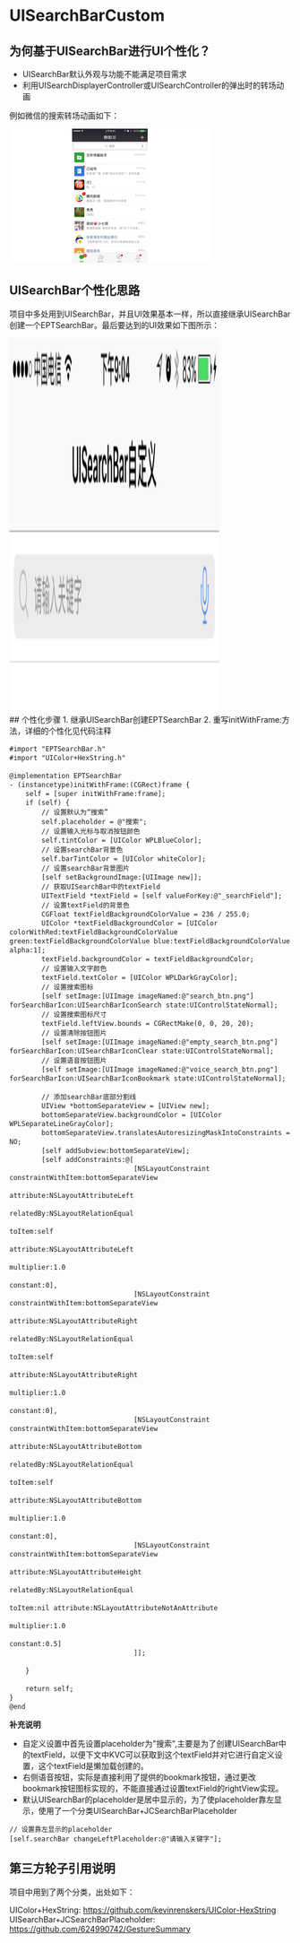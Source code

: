 # UISearchBarCustom
## 为何基于UISearchBar进行UI个性化？
- UISearchBar默认外观与功能不能满足项目需求
- 利用UISearchDisplayerController或UISearchController的弹出时的转场动画

例如微信的搜索转场动画如下：

![UISearchBar转场动画](https://github.com/RogerHXJ/UISearchBarCustom/blob/master/图片/UISearchBar转场动画.gif)

## UISearchBar个性化思路
项目中多处用到UISearchBar，并且UI效果基本一样，所以直接继承UISearchBar创建一个EPTSearchBar。最后要达到的UI效果如下图所示：

<div align=left><img width="375" height="667" src="https://github.com/RogerHXJ/UISearchBarCustom/blob/master/图片/UISearchBar自定义效果图.PNG"/></div>
## 个性化步骤
1. 继承UISearchBar创建EPTSearchBar
2. 重写initWithFrame:方法，详细的个性化见代码注释

```objc
#import "EPTSearchBar.h"
#import "UIColor+HexString.h"

@implementation EPTSearchBar
- (instancetype)initWithFrame:(CGRect)frame {
    self = [super initWithFrame:frame];
    if (self) {
        // 设置默认为“搜索”
        self.placeholder = @"搜索";
        // 设置输入光标与取消按钮颜色
        self.tintColor = [UIColor WPLBlueColor];
        // 设置searchBar背景色
        self.barTintColor = [UIColor whiteColor];
        // 设置searchBar背景图片
        [self setBackgroundImage:[UIImage new]];
        // 获取UISearchBar中的textField
        UITextField *textField = [self valueForKey:@"_searchField"];
        // 设置textField的背景色
        CGFloat textFieldBackgroundColorValue = 236 / 255.0;
        UIColor *textFieldBackgroundColor = [UIColor colorWithRed:textFieldBackgroundColorValue green:textFieldBackgroundColorValue blue:textFieldBackgroundColorValue alpha:1];
        textField.backgroundColor = textFieldBackgroundColor;
        // 设置输入文字颜色
        textField.textColor = [UIColor WPLDarkGrayColor];
        // 设置搜索图标
        [self setImage:[UIImage imageNamed:@"search_btn.png"] forSearchBarIcon:UISearchBarIconSearch state:UIControlStateNormal];
        // 设置搜索图标尺寸
        textField.leftView.bounds = CGRectMake(0, 0, 20, 20);
        // 设置清除按钮图片
        [self setImage:[UIImage imageNamed:@"empty_search_btn.png"] forSearchBarIcon:UISearchBarIconClear state:UIControlStateNormal];
        // 设置语音按钮图片
        [self setImage:[UIImage imageNamed:@"voice_search_btn.png"] forSearchBarIcon:UISearchBarIconBookmark state:UIControlStateNormal];
        
        // 添加searchBar底部分割线
        UIView *bottomSeparateView = [UIView new];
        bottomSeparateView.backgroundColor = [UIColor WPLSeparateLineGrayColor];
        bottomSeparateView.translatesAutoresizingMaskIntoConstraints = NO;
        [self addSubview:bottomSeparateView];
        [self addConstraints:@[
                               [NSLayoutConstraint constraintWithItem:bottomSeparateView
                                                            attribute:NSLayoutAttributeLeft
                                                            relatedBy:NSLayoutRelationEqual
                                                               toItem:self
                                                            attribute:NSLayoutAttributeLeft
                                                           multiplier:1.0
                                                             constant:0],
                               [NSLayoutConstraint constraintWithItem:bottomSeparateView
                                                            attribute:NSLayoutAttributeRight
                                                            relatedBy:NSLayoutRelationEqual
                                                               toItem:self
                                                            attribute:NSLayoutAttributeRight
                                                           multiplier:1.0
                                                             constant:0],
                               [NSLayoutConstraint constraintWithItem:bottomSeparateView
                                                            attribute:NSLayoutAttributeBottom
                                                            relatedBy:NSLayoutRelationEqual
                                                               toItem:self
                                                            attribute:NSLayoutAttributeBottom
                                                           multiplier:1.0
                                                             constant:0],
                               [NSLayoutConstraint constraintWithItem:bottomSeparateView
                                                            attribute:NSLayoutAttributeHeight
                                                            relatedBy:NSLayoutRelationEqual
                                                               toItem:nil attribute:NSLayoutAttributeNotAnAttribute
                                                           multiplier:1.0
                                                             constant:0.5]
                               ]];

    }
    
    return self;
}
@end
```
**补充说明**

- 自定义设置中首先设置placeholder为"搜索",主要是为了创建UISearchBar中的textField，以便下文中KVC可以获取到这个textField并对它进行自定义设置，这个textField是懒加载创建的。
- 右侧语音按钮，实际是直接利用了提供的bookmark按钮，通过更改bookmark按钮图标实现的，不能直接通过设置textField的rightView实现。
- 默认UISearchBar的placeholder是居中显示的，为了使placeholder靠左显示，使用了一个分类UISearchBar+JCSearchBarPlaceholder

```objc
// 设置靠左显示的placeholder
[self.searchBar changeLeftPlaceholder:@"请输入关键字"];
```

## 第三方轮子引用说明
项目中用到了两个分类，出处如下：

UIColor+HexString: https://github.com/kevinrenskers/UIColor-HexString
UISearchBar+JCSearchBarPlaceholder: https://github.com/624990742/GestureSummary